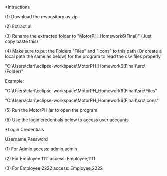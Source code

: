 *Intructions

(1) Download the respository as zip

(2) Extract all

(3) Rename the extracted folder to "MotorPH_Homework6(Final)" (Just copy paste this)

(4) Make sure to put the Folders "Files" and "Icons" to this path (Or create a local path the same as below) for the program to read the csv files properly.

"C:\\Users\\clari\\eclipse-workspace\\MotorPH_Homework6(Final)\\src\\(Folder)"

Example:

"C:\\Users\\clari\\eclipse-workspace\\MotorPH_Homework6(Final)\\src\\Files"

"C:\\Users\\clari\\eclipse-workspace\\MotorPH_Homework6(Final)\\src\\Icons"

(5) Run the MotorPH.jar to open the program

(6) Use the login credentials below to access user accounts


*Login Credentials

Username,Password

(1) For Admin access: admin,admin

(2) For Employee 1111 access: Employee,1111

(3) For Employee 2222 access: Employee,2222

